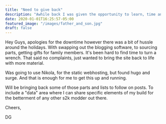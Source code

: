 ```yaml
---
title: "Need to give back"
description: "Awhile back I was given the opportunity to learn, time and energy were given to me. This is my attempt to provide it back so that others may learn."
date: 2020-01-01T16:25:57-05:00
featured_image: "/images/father_and_son.jpg"
draft: false
---
```

Hey Guys, apologies for the downtime however there was a bit of hussle around the holidays. With swapping out the blogging software, to sourcing parts, getting gifts for family members. It's been hard to find time to turn a wrench. That said no complaints, just wanted to bring the site back to life with more material.

Was going to use Nikola, for the static webhosting, but found hugo and surge. And that is enough for me to get this up and running. 

Will be bringing back some of those parts and lists to follow on posts. To include a "data" area where I can share specific elements of my build for the betterment of any other s2k modder out there.

Cheers,

DG